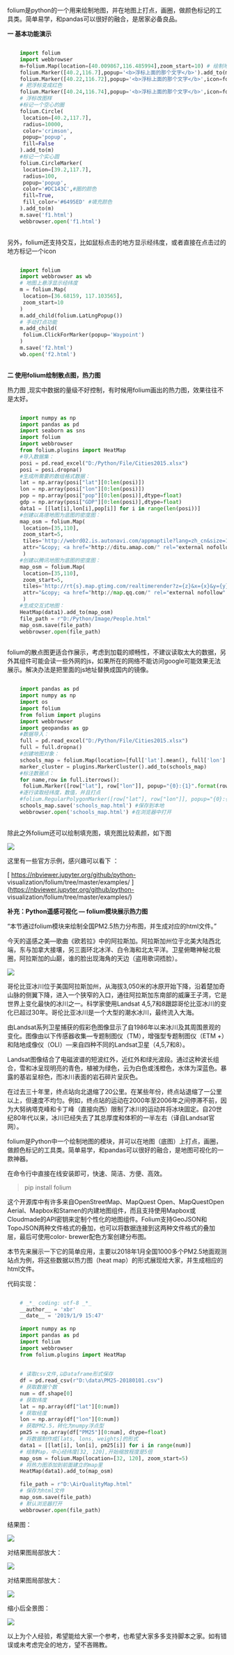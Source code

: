 folium是python的一个用来绘制地图，并在地图上打点，画圈，做颜色标记的工具类。简单易学，和pandas可以很好的融合，是居家必备良品。

**一 基本功能演示**

```python

    import folium
    import webbrowser
    m=folium.Map(location=[40.009867,116.485994],zoom_start=10) # 绘制地图，确定聚焦点
    folium.Marker([40.2,116.7],popup='<b>浮标上面的那个文字</b>').add_to(m) # 定一个点，放到地图m上
    folium.Marker([40.22,116.72],popup='<b>浮标上面的那个文字</b>',icon=folium.Icon(color='red')).add_to(m)
    # 把浮标变成红色
    folium.Marker([40.24,116.74],popup='<b>浮标上面的那个文字</b>',icon=folium.Icon(color='green',icon='info-sign')).add_to(m)
    # 浮标改图样
    #标记一个空心的圈
    folium.Circle(
     location=[40.2,117.7],
     radius=10000,
     color='crimson',
     popup='popup',
     fill=False
    ).add_to(m)
    #标记一个实心圆
    folium.CircleMarker(
     location=[39.2,117.7],
     radius=100,
     popup='popup',
     color='#DC143C',#圈的颜色
     fill=True,
     fill_color='#6495ED' #填充颜色
    ).add_to(m)
    m.save('f1.html')
    webbrowser.open('f1.html')
    
```

另外，folium还支持交互，比如鼠标点击的地方显示经纬度，或者直接在点击过的地方标记一个icon

```python

    import folium
    import webbrowser as wb
    # 地图上悬浮显示经纬度
    m = folium.Map(
     location=[36.68159, 117.103565],
     zoom_start=10
    )
    m.add_child(folium.LatLngPopup())
    # 手动打点功能
    m.add_child(
     folium.ClickForMarker(popup='Waypoint')
    )
    m.save('f2.html')
    wb.open('f2.html')
    
```

**二 使用folium绘制散点图，热力图**

热力图 ,现实中数据的量级不好控制，有时候用folium画出的热力图，效果往往不是太好。

```python

    import numpy as np
    import pandas as pd
    import seaborn as sns
    import folium
    import webbrowser
    from folium.plugins import HeatMap
    #导入数据集：
    posi = pd.read_excel("D:/Python/File/Cities2015.xlsx")
    posi = posi.dropna()
    #生成所需要的数组格式数据：
    lat = np.array(posi["lat"][0:len(posi)])
    lon = np.array(posi["lon"][0:len(posi)])
    pop = np.array(posi["pop"][0:len(posi)],dtype=float)
    gdp = np.array(posi["GDP"][0:len(posi)],dtype=float)
    data1 = [[lat[i],lon[i],pop[i]] for i in range(len(posi))]
    #创建以高德地图为底图的密度图：
    map_osm = folium.Map(
     location=[35,110],
     zoom_start=5,
     tiles='http://webrd02.is.autonavi.com/appmaptile?lang=zh_cn&size=1&scale=1&style=8&x={x}&y={y}&z={z}',
     attr="&copy; <a href="http://ditu.amap.com/" rel="external nofollow" >高德地图</a>"
     )
    #创建以腾讯地图为底图的密度图：
    map_osm = folium.Map(
     location=[35,110],
     zoom_start=5,
     tiles='http://rt{s}.map.gtimg.com/realtimerender?z={z}&x={x}&y={y}&type=vector&style=0',
     attr="&copy; <a href="http://map.qq.com/" rel="external nofollow" >腾讯地图</a>"
     )
    #生成交互式地图：
    HeatMap(data1).add_to(map_osm)
    file_path = r"D:/Python/Image/People.html"
    map_osm.save(file_path)
    webbrowser.open(file_path)
    
```

folium的散点图更适合作展示，考虑到加载的顺畅性，不建议读取太大的数据，另外其组件可能会读一些外网的js，如果所在的网络不能访问google可能效果无法展示。解决办法是把里面的js地址替换成国内的镜像。

```python

    import pandas as pd
    import numpy as np
    import os
    import folium
    from folium import plugins
    import webbrowser
    import geopandas as gp
    #数据导入：
    full = pd.read_excel("D:/Python/File/Cities2015.xlsx")
    full = full.dropna()
    #创建地图对象：
    schools_map = folium.Map(location=[full['lat'].mean(), full['lon'].mean()], zoom_start=10)
    marker_cluster = plugins.MarkerCluster().add_to(schools_map) 
    #标注数据点：
    for name,row in full.iterrows():
     folium.Marker([row["lat"], row["lon"]], popup="{0}:{1}".format(row["cities"], row["GDP"])).add_to(marker_cluster) 
    #逐行读取经纬度，数值，并且打点
    #folium.RegularPolygonMarker([row["lat"], row["lon"]], popup="{0}:{1}".format(row["cities"], row["GDP"]),number_of_sides=10,radius=5).add_to(marker_cluster)
    schools_map.save('schools_map.html') #保存到本地
    webbrowser.open('schools_map.html') #在浏览器中打开
    
```

除此之外folium还可以绘制填充图，填充图比较素颜，如下图

![](https://img.jbzj.com/file_images/article/202012/20201214083826.jpg)

这里有一些官方示例，感兴趣可以看下 ：

[ https://nbviewer.jupyter.org/github/python-
visualization/folium/tree/master/examples/
](https://nbviewer.jupyter.org/github/python-
visualization/folium/tree/master/examples/)

**补充：Python遥感可视化 ― folium模块展示热力图**

“本节通过folium模块来绘制全国PM2.5热力分布图，并生成对应的html文件。”

今天的遥感之美―歌曲《欧若拉》中的阿拉斯加。阿拉斯加州位于北美大陆西北端，东与加拿大接壤，另三面环北冰洋、白令海和北太平洋。卫星俯瞰神秘北极圈，阿拉斯加的山巅，谁的脸出现海角的天边（盗用歌词捂脸）。

![](https://img.jbzj.com/file_images/article/202012/20201214084257.jpg)

哥伦比亚冰川位于美国阿拉斯加州，从海拔3,050米的冰原开始下降，沿着楚加奇山脉的侧翼下降，进入一个狭窄的入口，通往阿拉斯加东南部的威廉王子湾，它是世界上变化最快的冰川之一。科学家使用Landsat
4,5,7和8跟踪哥伦比亚冰川的变化已超过30年。哥伦比亚冰川是一个大型的潮水冰川，最终流入大海。

由Landsat系列卫星捕获的假彩色图像显示了自1986年以来冰川及其周围景观的变化。图像由以下传感器收集―专题制图仪（TM），增强型专题制图仪（ETM
+）和陆地成像仪（OLI）―来自四种不同的Landsat卫星（4,5,7和8）。

Landsat图像结合了电磁波谱的短波红外，近红外和绿光波段。通过这种波长组合，雪和冰呈现明亮的青色，植被为绿色，云为白色或浅橙色，水体为深蓝色。暴露的基岩呈棕色，而冰川表面的岩石碎片呈灰色。

在过去三十年里，终点站向北退缩了20公里。在某些年份，终点站退缩了一公里以上，但速度不均匀。例如，终点站的运动在2000年至2006年之间停滞不前，因为大努纳塔克峰和卡丁峰（直接向西）限制了冰川的运动并将冰块固定。自20世纪80年代以来，冰川已经失去了其总厚度和体积的一半左右（译自Landsat官网）。

folium是Python中一个绘制地图的模块，并可以在地图（底图）上打点，画圈，做颜色标记的工具类。简单易学，和pandas可以很好的融合，是地图可视化的一款神器。

在命令行中直接在线安装即可，快速、简洁、方便、高效。

> pip install folium

这个开源库中有许多来自OpenStreetMap、MapQuest Open、MapQuestOpen
Aerial、Mapbox和Stamen的内建地图组件，而且支持使用Mapbox或Cloudmade的API密钥来定制个性化的地图组件。Folium支持GeoJSON和TopoJSON两种文件格式的叠加，也可以将数据连接到这两种文件格式的叠加层，最后可使用color-
brewer配色方案创建分布图。

本节先来展示一下它的简单应用，主要以2018年1月全国1000多个PM2.5地面观测站点为例，将这些数据以热力图（heat
map）的形式展现给大家，并生成相应的html文件。

代码实现：

```python

    # _*_ coding: utf-8 _*_
    __author__ = 'xbr'
    __date__ = '2019/1/9 15:47'
     
    import numpy as np
    import pandas as pd
    import folium
    import webbrowser
    from folium.plugins import HeatMap
     
     
    # 读取csv文件,以Dataframe形式保存
    df = pd.read_csv(r"D:\data\PM25-20180101.csv")
    # 获取数据个数
    num = df.shape[0]
    # 获取纬度
    lat = np.array(df["lat"][0:num])
    # 获取经度
    lon = np.array(df["lon"][0:num])
    # 获取PM2.5，转化为numpy浮点型
    pm25 = np.array(df["PM25"][0:num], dtype=float)
    # 将数据制作成[lats, lons, weights]的形式
    data1 = [[lat[i], lon[i], pm25[i]] for i in range(num)]
    # 绘制Map，中心经纬度[32, 120],开始缩放程度是5倍
    map_osm = folium.Map(location=[32, 120], zoom_start=5)
    # 将热力图添加到前面建立的map里
    HeatMap(data1).add_to(map_osm)
     
    file_path = r"D:\AirQualityMap.html"
    # 保存为html文件
    map_osm.save(file_path)
    # 默认浏览器打开
    webbrowser.open(file_path)
```

结果图：

![](https://img.jbzj.com/file_images/article/202012/20201214084307.jpg)

对结果图局部放大：

![](https://img.jbzj.com/file_images/article/202012/20201214084314.jpg)

对结果图局部放大：

![](https://img.jbzj.com/file_images/article/202012/20201214084322.jpg)

缩小后全景图：

![](https://img.jbzj.com/file_images/article/202012/20201214084336.jpg)

以上为个人经验，希望能给大家一个参考，也希望大家多多支持脚本之家。如有错误或未考虑完全的地方，望不吝赐教。

